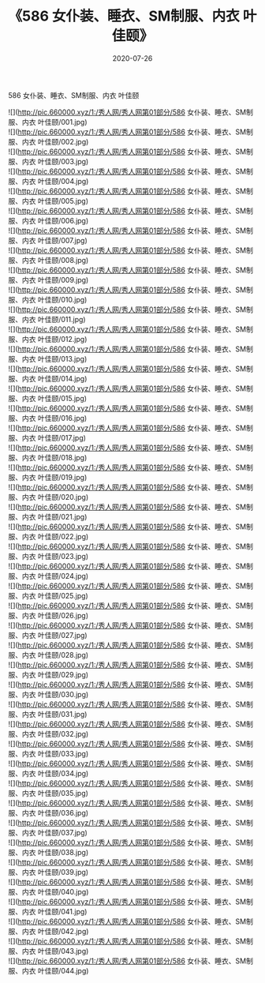 ﻿---
layout: post
title:  《586 女仆装、睡衣、SM制服、内衣 叶佳颐》
date:   2020-07-26
img: http://pic.660000.xyz/1:/秀人网/秀人网第01部分/586 女仆装、睡衣、SM制服、内衣 叶佳颐/000.jpg
categories: [美女, 清纯, 唯美]
---

586 女仆装、睡衣、SM制服、内衣 叶佳颐

  ![](http://pic.660000.xyz/1:/秀人网/秀人网第01部分/586 女仆装、睡衣、SM制服、内衣 叶佳颐/001.jpg) <br> ![](http://pic.660000.xyz/1:/秀人网/秀人网第01部分/586 女仆装、睡衣、SM制服、内衣 叶佳颐/002.jpg) <br> ![](http://pic.660000.xyz/1:/秀人网/秀人网第01部分/586 女仆装、睡衣、SM制服、内衣 叶佳颐/003.jpg) <br> ![](http://pic.660000.xyz/1:/秀人网/秀人网第01部分/586 女仆装、睡衣、SM制服、内衣 叶佳颐/004.jpg) <br> ![](http://pic.660000.xyz/1:/秀人网/秀人网第01部分/586 女仆装、睡衣、SM制服、内衣 叶佳颐/005.jpg) <br> ![](http://pic.660000.xyz/1:/秀人网/秀人网第01部分/586 女仆装、睡衣、SM制服、内衣 叶佳颐/006.jpg) <br> ![](http://pic.660000.xyz/1:/秀人网/秀人网第01部分/586 女仆装、睡衣、SM制服、内衣 叶佳颐/007.jpg) <br> ![](http://pic.660000.xyz/1:/秀人网/秀人网第01部分/586 女仆装、睡衣、SM制服、内衣 叶佳颐/008.jpg) <br> ![](http://pic.660000.xyz/1:/秀人网/秀人网第01部分/586 女仆装、睡衣、SM制服、内衣 叶佳颐/009.jpg) <br> ![](http://pic.660000.xyz/1:/秀人网/秀人网第01部分/586 女仆装、睡衣、SM制服、内衣 叶佳颐/010.jpg) <br> ![](http://pic.660000.xyz/1:/秀人网/秀人网第01部分/586 女仆装、睡衣、SM制服、内衣 叶佳颐/011.jpg) <br> ![](http://pic.660000.xyz/1:/秀人网/秀人网第01部分/586 女仆装、睡衣、SM制服、内衣 叶佳颐/012.jpg) <br> ![](http://pic.660000.xyz/1:/秀人网/秀人网第01部分/586 女仆装、睡衣、SM制服、内衣 叶佳颐/013.jpg) <br> ![](http://pic.660000.xyz/1:/秀人网/秀人网第01部分/586 女仆装、睡衣、SM制服、内衣 叶佳颐/014.jpg) <br> ![](http://pic.660000.xyz/1:/秀人网/秀人网第01部分/586 女仆装、睡衣、SM制服、内衣 叶佳颐/015.jpg) <br> ![](http://pic.660000.xyz/1:/秀人网/秀人网第01部分/586 女仆装、睡衣、SM制服、内衣 叶佳颐/016.jpg) <br> ![](http://pic.660000.xyz/1:/秀人网/秀人网第01部分/586 女仆装、睡衣、SM制服、内衣 叶佳颐/017.jpg) <br> ![](http://pic.660000.xyz/1:/秀人网/秀人网第01部分/586 女仆装、睡衣、SM制服、内衣 叶佳颐/018.jpg) <br> ![](http://pic.660000.xyz/1:/秀人网/秀人网第01部分/586 女仆装、睡衣、SM制服、内衣 叶佳颐/019.jpg) <br> ![](http://pic.660000.xyz/1:/秀人网/秀人网第01部分/586 女仆装、睡衣、SM制服、内衣 叶佳颐/020.jpg) <br> ![](http://pic.660000.xyz/1:/秀人网/秀人网第01部分/586 女仆装、睡衣、SM制服、内衣 叶佳颐/021.jpg) <br> ![](http://pic.660000.xyz/1:/秀人网/秀人网第01部分/586 女仆装、睡衣、SM制服、内衣 叶佳颐/022.jpg) <br> ![](http://pic.660000.xyz/1:/秀人网/秀人网第01部分/586 女仆装、睡衣、SM制服、内衣 叶佳颐/023.jpg) <br> ![](http://pic.660000.xyz/1:/秀人网/秀人网第01部分/586 女仆装、睡衣、SM制服、内衣 叶佳颐/024.jpg) <br> ![](http://pic.660000.xyz/1:/秀人网/秀人网第01部分/586 女仆装、睡衣、SM制服、内衣 叶佳颐/025.jpg) <br> ![](http://pic.660000.xyz/1:/秀人网/秀人网第01部分/586 女仆装、睡衣、SM制服、内衣 叶佳颐/026.jpg) <br> ![](http://pic.660000.xyz/1:/秀人网/秀人网第01部分/586 女仆装、睡衣、SM制服、内衣 叶佳颐/027.jpg) <br> ![](http://pic.660000.xyz/1:/秀人网/秀人网第01部分/586 女仆装、睡衣、SM制服、内衣 叶佳颐/028.jpg) <br> ![](http://pic.660000.xyz/1:/秀人网/秀人网第01部分/586 女仆装、睡衣、SM制服、内衣 叶佳颐/029.jpg) <br> ![](http://pic.660000.xyz/1:/秀人网/秀人网第01部分/586 女仆装、睡衣、SM制服、内衣 叶佳颐/030.jpg) <br> ![](http://pic.660000.xyz/1:/秀人网/秀人网第01部分/586 女仆装、睡衣、SM制服、内衣 叶佳颐/031.jpg) <br> ![](http://pic.660000.xyz/1:/秀人网/秀人网第01部分/586 女仆装、睡衣、SM制服、内衣 叶佳颐/032.jpg) <br> ![](http://pic.660000.xyz/1:/秀人网/秀人网第01部分/586 女仆装、睡衣、SM制服、内衣 叶佳颐/033.jpg) <br> ![](http://pic.660000.xyz/1:/秀人网/秀人网第01部分/586 女仆装、睡衣、SM制服、内衣 叶佳颐/034.jpg) <br> ![](http://pic.660000.xyz/1:/秀人网/秀人网第01部分/586 女仆装、睡衣、SM制服、内衣 叶佳颐/035.jpg) <br> ![](http://pic.660000.xyz/1:/秀人网/秀人网第01部分/586 女仆装、睡衣、SM制服、内衣 叶佳颐/036.jpg) <br> ![](http://pic.660000.xyz/1:/秀人网/秀人网第01部分/586 女仆装、睡衣、SM制服、内衣 叶佳颐/037.jpg) <br> ![](http://pic.660000.xyz/1:/秀人网/秀人网第01部分/586 女仆装、睡衣、SM制服、内衣 叶佳颐/038.jpg) <br> ![](http://pic.660000.xyz/1:/秀人网/秀人网第01部分/586 女仆装、睡衣、SM制服、内衣 叶佳颐/039.jpg) <br> ![](http://pic.660000.xyz/1:/秀人网/秀人网第01部分/586 女仆装、睡衣、SM制服、内衣 叶佳颐/040.jpg) <br> ![](http://pic.660000.xyz/1:/秀人网/秀人网第01部分/586 女仆装、睡衣、SM制服、内衣 叶佳颐/041.jpg) <br> ![](http://pic.660000.xyz/1:/秀人网/秀人网第01部分/586 女仆装、睡衣、SM制服、内衣 叶佳颐/042.jpg) <br> ![](http://pic.660000.xyz/1:/秀人网/秀人网第01部分/586 女仆装、睡衣、SM制服、内衣 叶佳颐/043.jpg) <br> ![](http://pic.660000.xyz/1:/秀人网/秀人网第01部分/586 女仆装、睡衣、SM制服、内衣 叶佳颐/044.jpg) <br>